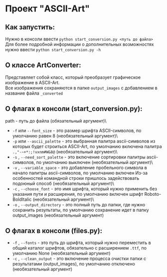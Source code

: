 # Проект "ASCII-Art" #

## Как запустить: ##

Нужно в консоли ввести `python start_conversion.py <путь до файла>`\
Для более подробной информации о дополнительных возможностях нужно ввести `python start_conversion.py -h`

## О классе ArtConverter: ##

Представляет собой класс, который преобразует графическое изображение в ASCII-Art.\
Все изображения сохраняются в папке `output_images` с добавлением в название файла `_converted`

## О флагах в консоли (start_conversion.py): ##

path - путь до файла (обязательный аргумент)\
* `-f` или `--font_size` - это размер шрифта ASCII-символов, по умолчанию равен 8 (необязательный аргумент)\
* `-p` или `--ascii_palette` - это выбранная палитра ascii-символов из которых будет строиться ASCII-Art,
        по умолчанию включена палитра `.,"-~+*:;!vxnm#W&8@` (необязательный аргумент)\
* `-s` , `--need_sort_palette` - это включение сортировки палитры ascii-символов, по умолчанию выключен (необязательный аргумент)\
* `-v` , `--variable_space` - это добавление пробельного символа в начало палитры ascii-символов, по умолчанию включен
        Из-за особенностей командной строки пришлось задействовать подоюный способ (необязательный аргумент)\
* `-c` , `--choose_font` - это имя шрифта, который нужно применить без указания пути и расширения,
        по умолчанию включен шрифт Roboto-BoldItalic (необязательный аргумент)\
* `-o` , `--output_directory` - это полный путь до папки, где нужно сохранить результаты,
        по умолчанию сохранение идет в папку output_images (необязательный аргумент)


## О флагах в консоли (files.py):

* `-f` , `--fonts` - это путь до шрифта, который нужно переместить в общий каталог шрифтов,
        обязательно с расширением `.ttf`, по умолчанию None (необязательный аргумент)
* `-c` , `--clean_output` - это включение процесса очистки папки с результатами (output_images),
        по умолчанию отключено (необязательный аргумент)

